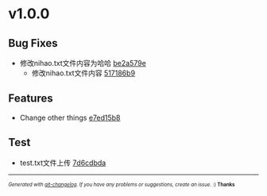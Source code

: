 # v1.0.0



## Bug Fixes
  - 修改nihao.txt文件内容为哈哈 [be2a579e](https://github.com:dv2018f/changelogTest/commit/be2a579e01c8821c8e9e42698d95c0819096fd9d) 
    - 修改nihao.txt文件内容 [517186b9](https://github.com:dv2018f/changelogTest/commit/517186b9d8e7d05f05f5cb2ae93ace7b38f0c83b) 
  



## Features
  - Change other things [e7ed15b8](https://github.com:dv2018f/changelogTest/commit/e7ed15b83d4435b909ed5f74f9f8a3a1a1b31307) 
  



## Test
  - test.txt文件上传 [7d6cdbda](https://github.com:dv2018f/changelogTest/commit/7d6cdbdad80e382b4c1cabaf18121e7a831661f4) 
  




---
<sub><sup>*Generated with [git-changelog](https://github.com/rafinskipg/git-changelog). If you have any problems or suggestions, create an issue.* :) **Thanks** </sub></sup>
